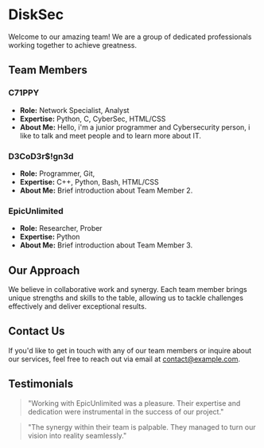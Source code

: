 # DiskSec

Welcome to our amazing team! We are a group of dedicated professionals working together to achieve greatness.

## Team Members

### C71PPY

- **Role:** Network Specialist, Analyst
- **Expertise:** Python, C, CyberSec, HTML/CSS
- **About Me:** Hello, i'm a junior programmer and Cybersecurity person, i like to talk and meet people and to learn more about IT.

### D3CoD3r$!gn3d

- **Role:** Programmer, Git, 
- **Expertise:** C++, Python, Bash, HTML/CSS
- **About Me:** Brief introduction about Team Member 2.

### EpicUnlimited

- **Role:** Researcher, Prober
- **Expertise:** Python
- **About Me:** Brief introduction about Team Member 3.

## Our Approach

We believe in collaborative work and synergy. Each team member brings unique strengths and skills to the table, allowing us to tackle challenges effectively and deliver exceptional results.

## Contact Us

If you'd like to get in touch with any of our team members or inquire about our services, feel free to reach out via email at [contact@example.com](mailto:contact@example.com).

## Testimonials

> "Working with EpicUnlimited was a pleasure. Their expertise and dedication were instrumental in the success of our project."

> "The synergy within their team is palpable. They managed to turn our vision into reality seamlessly."
